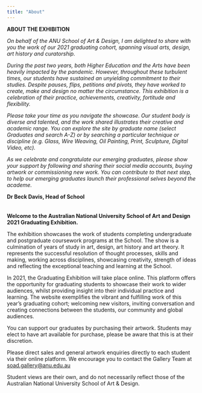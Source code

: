 ```yaml
---
title: "About"
---
```


**__ABOUT THE EXHIBITION__** 

*_On behalf of the ANU School of Art & Design, I am delighted to share with you the work of our 2021 graduating cohort, spanning visual arts, design, art history and curatorship._*

*_During the past two years, both Higher Education and the Arts have been heavily impacted by the pandemic. However, throughout these turbulent times, our students have sustained an unyielding commitment to their studies. Despite pauses, flips, petitions and pivots, they have worked to create, make and design no matter the circumstance. This exhibition is a celebration of their practice, achievements, creativity, fortitude and flexibility._*

*_Please take your time as you navigate the showcase. Our student body is diverse and talented, and the work shared illustrates their creative and academic range. You can explore the site by graduate name (select Graduates and search A-Z) or by searching a particular technique or discipline (e.g. Glass, Wire Weaving, Oil Painting, Print, Sculpture, Digital Video, etc)._*

*_As we celebrate and congratulate our emerging graduates, please show your support by following and sharing their social media accounts, buying artwork or commissioning new work. You can contribute to that next step, to help our emerging graduates launch their professional selves beyond the academe._*

**__Dr Beck Davis, Head of School__**
\
\
\
**__Welcome to the Australian National University School of Art and Design 2021 Graduating Exhibition.__**

The exhibition showcases the work of students completing undergraduate and postgraduate coursework programs at the School.  The show is a culmination of years of study in art, design, art history and art theory. It represents the successful resolution of thought processes, skills and making, working across disciplines, showcasing creativity, strength of ideas and reflecting the exceptional teaching and learning at the School.  

In 2021, the Graduating Exhibition will take place online. This platform offers the opportunity for graduating students to showcase their work to wider audiences, whilst providing insight into their individual practice and learning. The website exemplifies the vibrant and fulfilling work of this year’s graduating cohort; welcoming new visitors, inviting conversation and creating connections between the students, our community and global audiences.   

You can support our graduates by purchasing their artwork. Students may elect to have art available for purchase, please be aware that this is at their discretion.  

Please direct sales and general artwork enquiries directly to each student via their online platform.  We encourage you to contact the Gallery Team at [soad.gallery@anu.edu.au](mailto:soad.gallery@anu.edu.au)

Student views are their own, and do not necessarily reflect those of the Australian National University School of Art & Design.
